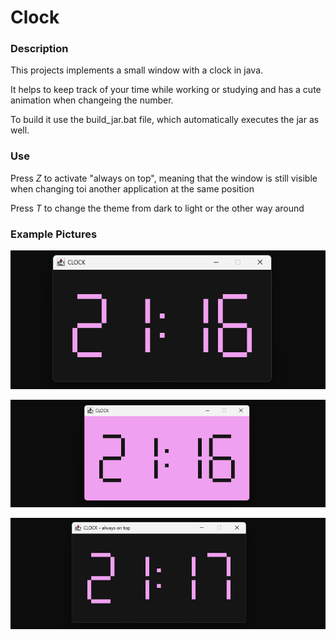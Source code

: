 # Clock

### Description

This projects implements a small window with a clock in java.

It helps to keep track of your time while working or studying and has a cute animation when changeing the number.

To build it use the build_jar.bat file, which automatically executes the jar as well.


### Use

Press *Z* to activate "always on top", meaning that the window is still visible when changing toi another application at the same position

Press *T* to change the theme from dark to light or the other way around


### Example Pictures


![pic1](./Resources/clock1.png)

![pic2](./Resources/clock2.png)

![pic3](./Resources/clock3.png)

